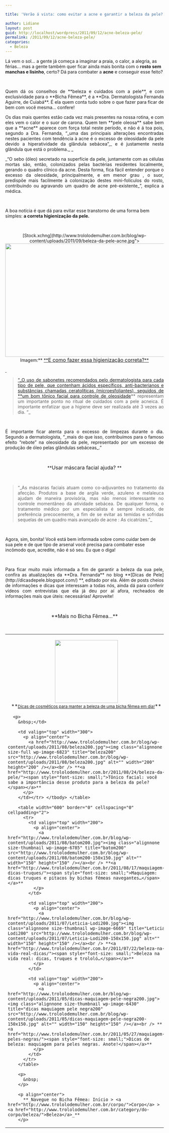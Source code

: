 ```yaml
---

title: 'Verão á vista: como evitar a acne e garantir a beleza da pele?'

author: Lidiane
layout: post
guid: http://localhost/wordpress/2011/09/12/acne-beleza-pele/
permalink: /2011/09/12/acne-beleza-pele/
categories:
  - Beleza
---
```

Lá vem o sol… a gente já começa a imaginar a praia, o calor, a alegria, as férias… mas a gente também quer ficar ainda mais bonita com o **rosto sem manchas e lisinho**, certo? Dá para combater a **acne** e conseguir esse feito?

&nbsp;

<p align="justify">
  Quem dá os conselhos de **beleza e cuidados com a pele**, e com exclusividade para o **Bicha Fêmea**, é a **Dra. Dermatologista Fernanda Aguirre, de Cuiabá**. É ela quem conta tudo sobre o que fazer para ficar de bem com você mesma… confere!
</p>

<!--more-->

<p align="justify">
  Os dias mais quentes estão cada vez mais presentes na nossa rotina, e com eles vem o calor e o suor de carona. Quem tem **pele oleosa** sabe bem que a **acne** aparece com força total neste período, e não é á toa pois, segundo a Dra. Fernanda, “_uma das principais alterações encontradas nestes pacientes com tendência à acne é o excesso de oleosidade da pele devido a hiperatividade da glândula sebácea”,_ e é justamente nesta glândula que está o problema._ _
</p>

<p align="justify">
  _“O sebo (óleo) secretado na superfície da pele, juntamente com as células mortas são, então, colonizados pelas bactérias residentes localmente, gerando o quadro clínico da acne. Desta forma, fica fácil entender porque o excesso da oleosidade, principalmente, e em menor grau , o suor, predispõe mais facilmente à colonização destes mini-folículos do rosto, contribuindo ou agravando um quadro de acne pré-existente_”, explica a médica.
</p>

&nbsp;

A boa notícia é que dá para evitar esse transtorno de uma forma bem simples: **a correta higienização da pele.**

&nbsp;

<p align="center">
  [Stock.xchng](http://www.trololodemulher.com.br/blog/wp-content/uploads/2011/09/beleza-da-pele-acne.jpg"><img class="alignnone size-full wp-image-6893" title="beleza da pele acne" src="http://www.trololodemulher.com.br/blog/wp-content/uploads/2011/09/beleza-da-pele-acne.jpg" alt="" width="600" height="360" /></a><br /> Imagem:** <a href="http://www.sxc.hu/) **
</p>

&nbsp;

<p align="center">
  **<span style="font-size: medium;">E como fazer essa higienização correta?</span>**
</p>

&nbsp;

> <p align="justify">
>   “_O uso de sabonetes recomendados pelo dermatologista para cada tipo de pele, que contenham ácidos específicos, anti-bacterianos e substâncias chamadas ceratolíticas (microesfoliantes), seguidos de **<a href="http://www.trololodemulher.com.br/2011/08/24/beleza-da-pele/">um bom tônico facial para controle de oleosidade</a>** representam um importante ponto no ritual de cuidados com a pele acneica. É importante enfatizar que a higiene deve ser realizada até 3 vezes ao dia. “_
> </p>

&nbsp;

<p align="justify">
  É importante ficar atenta para o excesso de limpezas durante o dia. Segundo a dermatologista, “_mais do que isso, contribuímos para o famoso efeito “rebote” na oleosidade da pele, representado por um excesso de produção de óleo pelas glândulas sebáceas_.”
</p>

&nbsp;

<p align="center">
  **<span style="font-size: medium;">Usar máscara facial ajuda? </span>**
</p>

&nbsp;

> <p align="justify">
>   “_As máscaras faciais atuam como co-adjuvantes no tratamento da afecção. Produtos a base de argila verde, azuleno e melaleuca ajudam de maneira provisória, mas não menos interessante no controle momentâneo da atividade sebácea. De qualquer forma, o tratamento médico por um especialista é sempre indicado, de preferência precocemente, a fim de se evitar as temidas e sofridas sequelas de um quadro mais avançado de acne : As cicatrizes.”_
> </p>

&nbsp;

Agora, sim, bonita! Você está bem informada sobre como cuidar bem de sua pele e de que tipo de arsenal você precisa para combater esse incômodo que, acredite, não é só seu. Eu que o diga!

&nbsp;

<p align="justify">
  Para ficar muito mais informada a fim de garantir a beleza da sua pele, confira as atualizações da **Dra. Fernanda** no blog **[Dicas de Pele](http://dicasdepele.blogspot.com/) **, editado por ela. Além de posts cheios de informações e dicas que interessam a todas nós, ainda dá para conferir vídeos com entrevistas que ela já deu por aí afora, recheados de informações mais que úteis: necessárias! Aproveite!
</p>

&nbsp;

<p align="center">
  <span style="font-size: medium;">**Mais no Bicha Fêmea…** </span>
</p>

&nbsp;

<table width="600" border="0" cellspacing="0" cellpadding="2">
  <tr>
    <td valign="top" width="300">
      <p align="center">
        <a href="http://www.trololodemulher.com.br/blog/wp-content/uploads/2011/08/cely3200.jpg"><img class="alignnone size-full wp-image-6860" title="cely3200" src="http://www.trololodemulher.com.br/blog/wp-content/uploads/2011/08/cely3200.jpg" alt="" width="200" height="200" /></a><br /> **<a href="http://www.trololodemulher.com.br/2011/09/02/cosmeticos-beleza/"><span style="font-size: small;">Dicas de cosméticos para manter a beleza de uma bicha fêmea em dia!</span></a>**
      </p>
      
      <p>
        &nbsp;</td> 
        
        <td valign="top" width="300">
          <p align="center">
            <a href="http://www.trololodemulher.com.br/blog/wp-content/uploads/2011/08/beleza200.jpg"><img class="alignnone size-full wp-image-6823" title="beleza200" src="http://www.trololodemulher.com.br/blog/wp-content/uploads/2011/08/beleza200.jpg" alt="" width="200" height="200" /></a><br /> **<a href="http://www.trololodemulher.com.br/2011/08/24/beleza-da-pele/"><span style="font-size: small;">Tônico facial: você sabe a importância desse produto para a beleza da pele?</span></a>**
          </p>
        </td></tr> </tbody> </table> 
        
        <table width="600" border="0" cellspacing="0" cellpadding="2">
          <tr>
            <td valign="top" width="200">
              <p align="center">
                <a href="http://www.trololodemulher.com.br/blog/wp-content/uploads/2011/08/batom200.jpg"><img class="alignnone size-thumbnail wp-image-6785" title="batom200" src="http://www.trololodemulher.com.br/blog/wp-content/uploads/2011/08/batom200-150x150.jpg" alt="" width="150" height="150" /></a><br /> **<a href="http://www.trololodemulher.com.br/2011/08/17/maquiagem-dicas-truques/"><span style="font-size: small;">Maquiagem: dicas truques e pitacos by bichas fêmeas navegantes…</span></a>**
              </p>
            </td>
            
            <td valign="top" width="200">
              <p align="center">
                <a href="http://www.trololodemulher.com.br/blog/wp-content/uploads/2011/07/Leticia-Lodi200.jpg"><img class="alignnone size-thumbnail wp-image-6669" title="Leticia Lodi200" src="http://www.trololodemulher.com.br/blog/wp-content/uploads/2011/07/Leticia-Lodi200-150x150.jpg" alt="" width="150" height="150" /></a><br /> **<a href="http://www.trololodemulher.com.br/2011/07/22/beleza-na-vida-real-dicas/"><span style="font-size: small;">Beleza na vida real: dicas, truques e trololó…</span></a>**
              </p>
            </td>
            
            <td valign="top" width="200">
              <p align="center">
                <a href="http://www.trololodemulher.com.br/blog/wp-content/uploads/2011/05/dicas-maquiagem-pele-negra200.jpg"><img class="alignnone size-thumbnail wp-image-6430" title="dicas maquiagem pele negra200" src="http://www.trololodemulher.com.br/blog/wp-content/uploads/2011/05/dicas-maquiagem-pele-negra200-150x150.jpg" alt="" width="150" height="150" /></a><br /> **<a href="http://www.trololodemulher.com.br/2011/05/27/maquiagem-peles-negras/"><span style="font-size: small;">Dicas de beleza: maquiagem para peles negras. Anote!</span></a>**
              </p>
            </td>
          </tr>
        </table>
        
        <p>
          &nbsp;
        </p>
        
        <p align="center">
          **_Navegue no Bicha Fêmea: Início > <a href="http://www.trololodemulher.com.br/corpo/">Corpo</a> > <a href="http://www.trololodemulher.com.br/category/do-corpo/beleza/">Beleza</a>_**
        </p>
